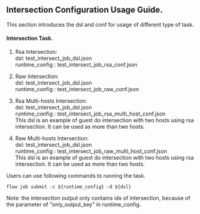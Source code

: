 ## Intersection Configuration Usage Guide.

This section introduces the dsl and conf for usage of different type of task.

#### Intersection Task.

1. Rsa Intersection:  
    dsl: test_intersect_job_dsl.json  
    runtime_config : test_intersect_job_rsa_conf.json

2. Raw Intersection:  
    dsl: test_intersect_job_dsl.json  
    runtime_config : test_intersect_job_raw_conf.json
    
3. Rsa Multi-hosts Intersection:  
    dsl: test_intersect_job_dsl.json  
    runtime_config : test_intersect_job_rsa_multi_host_conf.json  
    This dsl is an example of guest do intersection with two hosts using rsa intersection. It can be used as more than two hosts.
    
4. Raw Multi-hosts Intersection:  
    dsl: test_intersect_job_dsl.json  
    runtime_config : test_intersect_job_raw_multi_host_conf.json  
    This dsl is an example of guest do intersection with two hosts using rsa intersection. It can be used as more than two hosts.
    
Users can use following commands to running the task.

    flow job submit -c ${runtime_config} -d ${dsl}

Note: the intersection output only contains ids of intersection, because of the parameter of "only_output_key" in runtime_config.
